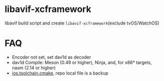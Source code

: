 # libavif-xcframework

libavif build script and create `libavif-xcframework`(exclude tvOS/WatchOS) 

# FAQ
* Encoder not set, set dav1d as decoder
* dav1d Compile: Meson (0.49 or higher), Ninja, and, for x86* targets, nasm (2.14 or higher)
* [ios.toolchain.cmake](https://github.com/leetal/ios-cmake), repo local file is a backup

